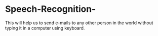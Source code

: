 # Speech-Recognition-
This will help us to send e-mails to any other person in the world without typing it in a computer using keyboard.
